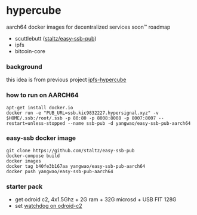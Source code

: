 # hypercube
aarch64 docker images for decentralized services soon™
roadmap
 * scuttlebutt ([staltz/easy-ssb-pub](https://github.com/staltz/easy-ssb-pub))
 * ipfs
 * bitcoin-core

### background
this idea is from previous project [ipfs-hypercube](https://github.com/yangwao/ipfs-hypercube/)

### how to run on AARCH64

```
apt-get install docker.io
docker run -e "PUB_URL=ssb.kic9832227.hypersignal.xyz" -v $HOME/.ssb:/root/.ssb -p 80:80 -p 8008:8008 -p 8007:8007 --restart=unless-stopped --name ssb-pub -d yangwao/easy-ssb-pub-aarch64
```

### easy-ssb docker image
```
git clone https://github.com/staltz/easy-ssb-pub
docker-compose build
docker images 
docker tag b40fe3b167aa yangwao/easy-ssb-pub-aarch64
docker push yangwao/easy-ssb-pub-aarch64
```

### starter pack

* get odroid c2, 4x1.5Ghz + 2G ram + 32G microsd + USB FIT 128G
* set [watchdog on odroid-c2](http://odroid.com/dokuwiki/doku.php?id=en:c2_watchdog_timer)
